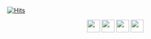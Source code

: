 [![Hits](https://hits.sh/github.com/andrewJYjang/andrewJYjang/hits.svg)](https://hits.sh/github.com/andrewJYjang/andrewJYjang/hits/)
	


<p align="center">
  <a href="https://www.linkedin.com/in/jae-yong-jang-411aa975/"><img src="https://img.shields.io/badge/-LinkedIn-0A66C2?style=for-the-badge&logo=linkedin&logoColor=white" height="30"/></a>
  <a href="https://www.youtube.com/@andrewjang153"><img src="https://img.shields.io/badge/-YouTube-FF0000?style=for-the-badge&logo=youtube&logoColor=white" height="30"/></a>
  <a href="https://www.facebook.com/andrew.jang.37"><img src="https://img.shields.io/badge/-Facebook-1877F2?style=for-the-badge&logo=facebook&logoColor=white" height="30"/></a>
  <a href="mailto:solution.jang@gmail.com"><img src="https://img.shields.io/badge/-Gmail-EA4335?style=for-the-badge&logo=gmail&logoColor=white" height="30"/></a>
</p>

<!--
**andrewJYjang/andrewJYjang** is a ✨ _special_ ✨ repository because its `README.md` (this file) appears on your GitHub profile.

Here are some ideas to get you started:

- 🔭 I’m currently working on ...
- 🌱 I’m currently learning ...
- 👯 I’m looking to collaborate on ...
- 🤔 I’m looking for help with ...
- 💬 Ask me about ...
- 📫 How to reach me: ...
- 😄 Pronouns: ...
- ⚡ Fun fact: ...
-->
